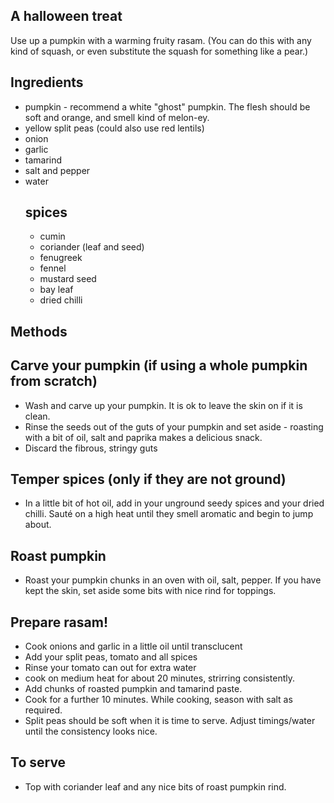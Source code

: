 ## A halloween treat 

Use up a pumpkin with a warming fruity rasam. (You can do this with any kind of squash, or even substitute the squash for something like a pear.)

## Ingredients
 - pumpkin - recommend a white "ghost" pumpkin. The flesh should be soft and orange, and smell kind of melon-ey.
 - yellow split peas (could also use red lentils)
 - onion
 - garlic
 - tamarind
 - salt and pepper
 - water
   ## spices
   - cumin
   - coriander (leaf and seed)
   - fenugreek
   - fennel
   - mustard seed
   - bay leaf
   - dried chilli

## Methods

  ## Carve your pumpkin (if using a whole pumpkin from scratch)
  - Wash and carve up your pumpkin. It is ok to leave the skin on if it is clean.
  - Rinse the seeds out of the guts of your pumpkin and set aside - roasting with a bit of oil, salt and paprika makes a delicious snack.
  - Discard the fibrous, stringy guts
   
  ## Temper spices (only if they are not ground)
  - In a little bit of hot oil, add in your unground seedy spices and your dried chilli. Sauté on a high heat until they smell aromatic and begin to jump about.
   
  ## Roast pumpkin
  - Roast your pumpkin chunks in an oven with oil, salt, pepper. If you have kept the skin, set aside some bits with nice rind for toppings.
   
  ## Prepare rasam!
  - Cook onions and garlic in a little oil until transclucent
  - Add your split peas, tomato and all spices
  - Rinse your tomato can out for extra water
  - cook on medium heat for about 20 minutes, strirring consistently.
  - Add chunks of roasted pumpkin and tamarind paste.
  - Cook for a further 10 minutes. While cooking, season with salt as required.
  - Split peas should be soft when it is time to serve. Adjust timings/water until the consistency looks nice.
  
  ## To serve
  - Top with coriander leaf and any nice bits of roast pumpkin rind.
